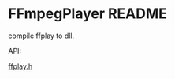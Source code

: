 FFmpegPlayer README
=============

compile ffplay to dll.



API:

[ffplay.h](FFmpegPlayer/ffplay.h)